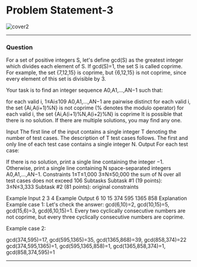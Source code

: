 # Problem Statement-3

![cover2](https://user-images.githubusercontent.com/72146802/155834307-4a57615a-9a97-473d-92e2-7932c425e9e8.jpg)

***

### Question

For a set of positive integers S, let's define gcd(S) as the greatest integer which divides each element of S. If gcd(S)=1, the set S is called coprime. For example, the set {7,12,15} is coprime, but {6,12,15} is not coprime, since every element of this set is divisible by 3.

Your task is to find an integer sequence A0,A1,…,AN−1 such that:

for each valid i, 1≤Ai≤109
A0,A1,…,AN−1 are pairwise distinct
for each valid i, the set {Ai,A(i+1)%N} is not coprime (% denotes the modulo operator)
for each valid i, the set {Ai,A(i+1)%N,A(i+2)%N} is coprime
It is possible that there is no solution. If there are multiple solutions, you may find any one.

Input
The first line of the input contains a single integer T denoting the number of test cases. The description of T test cases follows.
The first and only line of each test case contains a single integer N.
Output
For each test case:

If there is no solution, print a single line containing the integer −1.
Otherwise, print a single line containing N space-separated integers A0,A1,…,AN−1.
Constraints
1≤T≤1,000
3≤N≤50,000
the sum of N over all test cases does not exceed 106
Subtasks
Subtask #1 (19 points): 3≤N≤3,333
Subtask #2 (81 points): original constraints

Example Input
2
3
4
Example Output
6 10 15
374 595 1365 858
Explanation
Example case 1: Let's check the answer: gcd(6,10)=2, gcd(10,15)=5, gcd(15,6)=3, gcd(6,10,15)=1. Every two cyclically consecutive numbers are not coprime, but every three cyclically consecutive numbers are coprime.

Example case 2:

gcd(374,595)=17, gcd(595,1365)=35, gcd(1365,868)=39, gcd(858,374)=22
gcd(374,595,1365)=1, gcd(595,1365,858)=1, gcd(1365,858,374)=1, gcd(858,374,595)=1

***